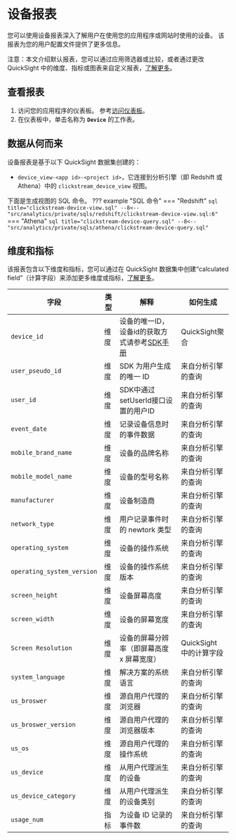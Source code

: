 # 设备报表

您可以使用设备报表深入了解用户在使用您的应用程序或网站时使用的设备。 该报表为您的用户配置文件提供了更多信息。

注意：本文介绍默认报表，您可以通过应用筛选器或比较，或者通过更改 QuickSight 中的维度、指标或图表来自定义报表，[了解更多](https://docs.aws.amazon.com/quicksight/latest/user/working-with-visuals.html)。

## 查看报表

1. 访问您的应用程序的仪表板。 参考[访问仪表板](index.md)。
2. 在仪表板中，单击名称为 **`Device`** 的工作表。

## 数据从何而来

设备报表是基于以下 QuickSight 数据集创建的：

- `device_view-<app id>-<project id>`，它连接到分析引擎（即 Redshift 或 Athena）中的 `clickstream_device_view` 视图。

下面是生成视图的 SQL 命令。
??? example "SQL 命令"
    === "Redshift"
        ```sql title="clickstream-device-view.sql"
        --8<-- "src/analytics/private/sqls/redshift/clickstream-device-view.sql:6"
        ```
    === "Athena"
        ```sql title="clickstream-device-query.sql"
        --8<-- "src/analytics/private/sqls/athena/clickstream-device-query.sql"
        ```

## 维度和指标

该报表包含以下维度和指标，您可以通过在 QuickSight 数据集中创建“calculated field”（计算字段）来添加更多维度或指标，[了解更多](https://docs.aws.amazon.com/quicksight/latest/user/adding-a-calculated-field-analysis.html)。

| 字段                         | 类型  | 解释                                                  | 如何生成              |
| -------------------------- | --- | --------------------------------------------------- | ----------------- |
| `device_id`                | 维度  | 设备的唯一ID，设备id的获取方式请参考[SDK手册](../sdk-manual/index.md) | QuickSight聚合      |
| `user_pseudo_id`           | 维度  | SDK 为用户生成的唯一 ID                                     | 来自分析引擎的查询         |
| `user_id`                  | 维度  | SDK中通过setUserId接口设置的用户ID                            | 来自分析引擎的查询         |
| `event_date`               | 维度  | 记录设备信息时的事件数据                                        | 来自分析引擎的查询         |
| `mobile_brand_name`        | 维度  | 设备的品牌名称                                             | 来自分析引擎的查询         |
| `mobile_model_name`        | 维度  | 设备的型号名称                                             | 来自分析引擎的查询         |
| `manufacturer`             | 维度  | 设备制造商                                               | 来自分析引擎的查询         |
| `network_type`             | 维度  | 用户记录事件时的 newtork 类型                                 | 来自分析引擎的查询         |
| `operating_system`         | 维度  | 设备的操作系统                                             | 来自分析引擎的查询         |
| `operating_system_version` | 维度  | 设备的操作系统版本                                           | 来自分析引擎的查询         |
| `screen_height`            | 维度  | 设备屏幕高度                                              | 来自分析引擎的查询         |
| `screen_width`             | 维度  | 设备的屏幕宽度                                             | 来自分析引擎的查询         |
| `Screen Resolution`        | 维度  | 设备的屏幕分辨率（即屏幕高度 x 屏幕宽度）                              | QuickSight 中的计算字段 |
| `system_language`          | 维度  | 解决方案的系统语言                                           | 来自分析引擎的查询         |
| `us_broswer`               | 维度  | 源自用户代理的浏览器                                          | 来自分析引擎的查询         |
| `us_broswer_version`       | 维度  | 源自用户代理的浏览器版本                                        | 来自分析引擎的查询         |
| `us_os`                    | 维度  | 源自用户代理的操作系统                                         | 来自分析引擎的查询         |
| `us_device`                | 维度  | 从用户代理派生的设备                                          | 来自分析引擎的查询         |
| `us_device_category`       | 维度  | 从用户代理派生的设备类别                                        | 来自分析引擎的查询         |
| `usage_num`                | 指标  | 为设备 ID 记录的事件数                                       | 来自分析引擎的查询         |
